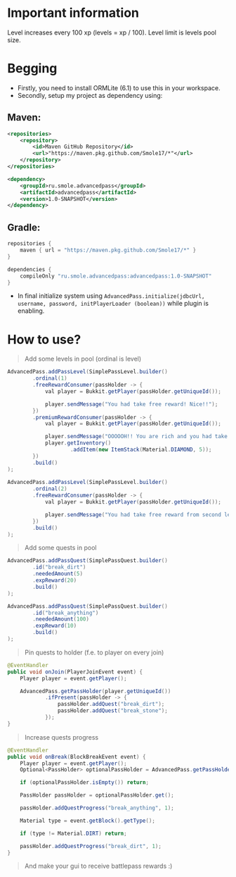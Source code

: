 # Important information
Level increases every 100 xp (levels = xp / 100). Level limit is levels pool size.

# Begging
- Firstly, you need to install ORMLite (6.1) to use this in your workspace.
- Secondly, setup my project as dependency using:
## Maven:
```xml
<repositories>
    <repository>
        <id>Maven GitHub Repository</id>
        <url>"https://maven.pkg.github.com/Smole17/*"</url>
    </repository>
</repositories>
```
```xml
<dependency>
    <groupId>ru.smole.advancedpass</groupId>
    <artifactId>advancedpass</artifactId>
    <version>1.0-SNAPSHOT</version>
</dependency>
```
## Gradle:
```gradle
repositories {
    maven { url = "https://maven.pkg.github.com/Smole17/*" }
}
```
```gradle
dependencies {
    compileOnly "ru.smole.advancedpass:advancedpass:1.0-SNAPSHOT"
}
```
- In final initialize system using ``AdvancedPass.initialize(jdbcUrl, username, password, initPlayerLoader (boolean))`` while plugin is enabling.

# How to use?
> Add some levels in pool (ordinal is level)
```java
AdvancedPass.addPassLevel(SimplePassLevel.builder()
        .ordinal(1)
        .freeRewardConsumer(passHolder -> {
            val player = Bukkit.getPlayer(passHolder.getUniqueId());

            player.sendMessage("You had take free reward! Nice!!");
        })
        .premiumRewardConsumer(passHolder -> {
            val player = Bukkit.getPlayer(passHolder.getUniqueId());

            player.sendMessage("OOOOOH!! You are rich and you had take premium reward! That's awesome!!!");
            player.getInventory()
                    .addItem(new ItemStack(Material.DIAMOND, 5));
        })
        .build()
);
        
AdvancedPass.addPassLevel(SimplePassLevel.builder()
        .ordinal(2)
        .freeRewardConsumer(passHolder -> {
            val player = Bukkit.getPlayer(passHolder.getUniqueId());

            player.sendMessage("You had take free reward from second level!");
        })
        .build()
);
```
> Add some quests in pool
```java
AdvancedPass.addPassQuest(SimplePassQuest.builder()
        .id("break_dirt")
        .neededAmount(5)
        .expReward(20)
        .build()
);

AdvancedPass.addPassQuest(SimplePassQuest.builder()
        .id("break_anything")
        .neededAmount(100)
        .expReward(10)
        .build()
);
```
> Pin quests to holder (f.e. to player on every join)
```java
@EventHandler
public void onJoin(PlayerJoinEvent event) {
    Player player = event.getPlayer();

    AdvancedPass.getPassHolder(player.getUniqueId())
            .ifPresent(passHolder -> {
                passHolder.addQuest("break_dirt");
                passHolder.addQuest("break_stone");
            });
}
```
> Increase quests progress
```java
@EventHandler
public void onBreak(BlockBreakEvent event) {
    Player player = event.getPlayer();
    Optional<PassHolder> optionalPassHolder = AdvancedPass.getPassHolder(player.getUniqueId());

    if (optionalPassHolder.isEmpty()) return;

    PassHolder passHolder = optionalPassHolder.get();

    passHolder.addQuestProgress("break_anything", 1);

    Material type = event.getBlock().getType();

    if (type != Material.DIRT) return;

    passHolder.addQuestProgress("break_dirt", 1);
}
```
> And make your gui to receive battlepass rewards :)

